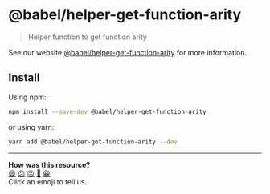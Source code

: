 # @babel/helper-get-function-arity

> Helper function to get function arity

See our website [@babel/helper-get-function-arity](https://babeljs.io/docs/en/babel-helper-get-function-arity) for more information.

## Install

Using npm:

```sh
npm install --save-dev @babel/helper-get-function-arity
```

or using yarn:

```sh
yarn add @babel/helper-get-function-arity --dev
```


<!-- BEGIN GENERATED SECTION DO NOT EDIT -->

---

**How was this resource?**  
[😫](https://airtable.com/shrUJ3t7KLMqVRFKR?prefill_Repository=makersacademy/javascript-web-applications&prefill_File=resources/example-4/node_modules/@babel/helper-get-function-arity/README.md&prefill_Sentiment=😫) [😕](https://airtable.com/shrUJ3t7KLMqVRFKR?prefill_Repository=makersacademy/javascript-web-applications&prefill_File=resources/example-4/node_modules/@babel/helper-get-function-arity/README.md&prefill_Sentiment=😕) [😐](https://airtable.com/shrUJ3t7KLMqVRFKR?prefill_Repository=makersacademy/javascript-web-applications&prefill_File=resources/example-4/node_modules/@babel/helper-get-function-arity/README.md&prefill_Sentiment=😐) [🙂](https://airtable.com/shrUJ3t7KLMqVRFKR?prefill_Repository=makersacademy/javascript-web-applications&prefill_File=resources/example-4/node_modules/@babel/helper-get-function-arity/README.md&prefill_Sentiment=🙂) [😀](https://airtable.com/shrUJ3t7KLMqVRFKR?prefill_Repository=makersacademy/javascript-web-applications&prefill_File=resources/example-4/node_modules/@babel/helper-get-function-arity/README.md&prefill_Sentiment=😀)  
Click an emoji to tell us.

<!-- END GENERATED SECTION DO NOT EDIT -->

